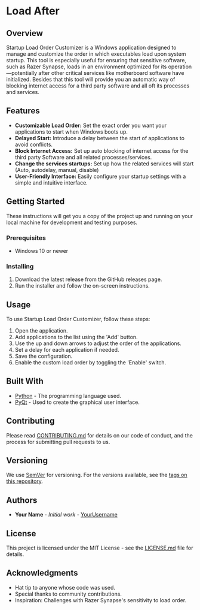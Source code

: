 # Load After

## Overview
Startup Load Order Customizer is a Windows application designed to manage and customize the order in which executables load upon system startup. 
This tool is especially useful for ensuring that sensitive software, such as Razer Synapse, loads in an environment optimized for its operation—potentially after other critical services like motherboard software have initialized.
Besides that this tool will provide you an automatic way of blocking internet access for a third party software and all oft its processes and services.

## Features
- **Customizable Load Order:** Set the exact order you want your applications to start when Windows boots up.
- **Delayed Start:** Introduce a delay between the start of applications to avoid conflicts.
- **Block Internet Access:** Set up auto blocking of internet access for the third party Software and all related processes/services.
- **Change the services startups:** Set up how the related services will start (Auto, autodelay, manual, disable)
- **User-Friendly Interface:** Easily configure your startup settings with a simple and intuitive interface.

## Getting Started
These instructions will get you a copy of the project up and running on your local machine for development and testing purposes.

### Prerequisites
- Windows 10 or newer

### Installing
1. Download the latest release from the GitHub releases page.
2. Run the installer and follow the on-screen instructions.

## Usage
To use Startup Load Order Customizer, follow these steps:

1. Open the application.
2. Add applications to the list using the 'Add' button.
3. Use the up and down arrows to adjust the order of the applications.
4. Set a delay for each application if needed.
5. Save the configuration.
6. Enable the custom load order by toggling the 'Enable' switch.

## Built With
- [Python](https://www.python.org/) - The programming language used.
- [PyQt](https://riverbankcomputing.com/software/pyqt/intro) - Used to create the graphical user interface.

## Contributing
Please read [CONTRIBUTING.md](CONTRIBUTING.md) for details on our code of conduct, and the process for submitting pull requests to us.

## Versioning
We use [SemVer](http://semver.org/) for versioning. For the versions available, see the [tags on this repository](https://github.com/yourusername/startup-load-order-customizer/tags).

## Authors
- **Your Name** - *Initial work* - [YourUsername](https://github.com/YourUsername)

## License
This project is licensed under the MIT License - see the [LICENSE.md](LICENSE.md) file for details.

## Acknowledgments
- Hat tip to anyone whose code was used.
- Special thanks to community contributions.
- Inspiration: Challenges with Razer Synapse's sensitivity to load order.

